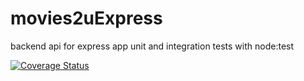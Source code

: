 # movies2uExpress
backend api for express app
unit and integration tests with node:test

<a href='https://coveralls.io/github/dfmartinez89/movies2uExpress?branch=develop'><img src='https://coveralls.io/repos/github/dfmartinez89/movies2uExpress/badge.svg?branch=develop' alt='Coverage Status' /></a>


